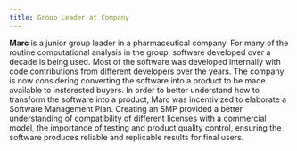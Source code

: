 ```yaml
---
title: Group Leader at Company
---
```


**Marc** is a junior group leader in a pharmaceutical company. For many of the routine computational analysis in the group, software developed over a decade is being used. Most of the software was developed internally with code contributions from different developers over the years. The company is now considering converting the software into a product to be made available to insterested buyers. In order to better understand how to transform the software into a product, Marc was incentivized to elaborate a Software Management Plan. Creating an SMP provided a better understanding of compatibility of different licenses with a commercial model, the importance of testing and product quality control, ensuring the software produces reliable and replicable results for final users.
